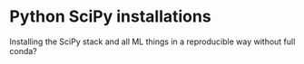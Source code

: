 # Python SciPy installations

Installing the SciPy stack and all ML things in a reproducible way without full conda?
